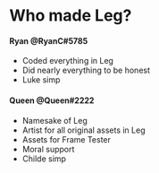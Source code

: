 # Who made Leg?

#### Ryan @RyanC#5785

* Coded everything in Leg
* Did nearly everything to be honest
* Luke simp

#### Queen @Queen#2222

* Namesake of Leg
* Artist for all original assets in Leg
* Assets for Frame Tester
* Moral support
* Childe simp
